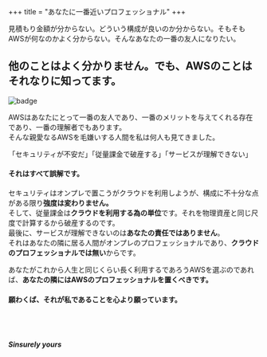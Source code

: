 +++
title = "あなたに一番近いプロフェッショナル"
+++

見積もり金額が分からない。どういう構成が良いのか分からない。そもそもAWSが何なのかよく分からない。そんなあなたの一番の友人になりたい。

<!--more-->

## 他のことはよく分かりません。でも、AWSのことはそれなりに知ってます。

![badge](../../images/AWSbadge.png)

AWSはあなたにとって一番の友人であり、一番のメリットを与えてくれる存在であり、一番の理解者でもあります。  
そんな親愛なるAWSを毛嫌いする人間を私は何人も見てきました。

「セキュリティが不安だ」「従量課金で破産する」「サービスが理解できない」

#### **それはすべて誤解です。**



セキュリティはオンプレで置こうがクラウドを利用しようが、構成に不十分な点がある限り**強度は変わりません。**  
そして、従量課金は**クラウドを利用する為の単位**です。それを物理資産と同じ尺度で計算するから破産するのです。  
最後に、サービスが理解できないのは**あなたの責任ではありません**。  
それはあなたの隣に居る人間がオンプレのプロフェッショナルであり、**クラウドのプロフェッショナルでは無い**からです。

あなたがこれから人生と同じくらい長く利用するであろうAWSを選ぶのであれば、**あなたの隣にはAWSのプロフェッショナルを置くべきです。**

#### **願わくば、それが私であることを心より願っています。**
<br>
<br>

##### *Sinsurely yours*

